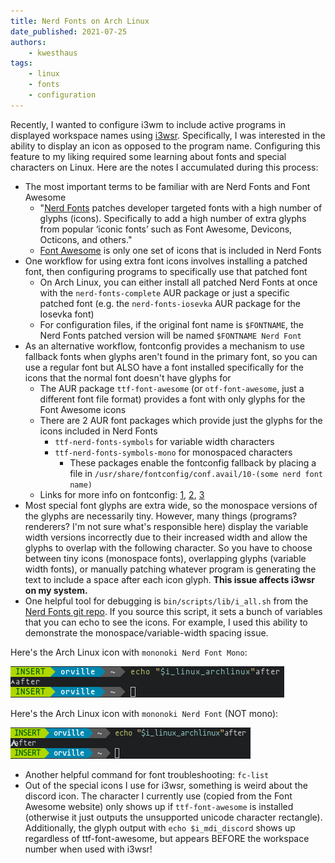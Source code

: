 ```yaml
---
title: Nerd Fonts on Arch Linux
date_published: 2021-07-25
authors:
    - kwesthaus
tags:
    - linux
    - fonts
    - configuration
---
```


Recently, I wanted to configure i3wm to include active programs in displayed workspace names using [i3wsr](https://github.com/roosta/i3wsr). Specifically, I was interested in the ability to display an icon as opposed to the program name. Configuring this feature to my liking required some learning about fonts and special characters on Linux. Here are the notes I accumulated during this process:
- The most important terms to be familiar with are Nerd Fonts and Font Awesome
    - "[Nerd Fonts](https://www.nerdfonts.com/) patches developer targeted fonts with a high number of glyphs (icons). Specifically to add a high number of extra glyphs from popular ‘iconic fonts’ such as Font Awesome, Devicons, Octicons, and others."
    - [Font Awesome](https://fontawesome.com/) is only one set of icons that is included in Nerd Fonts
- One workflow for using extra font icons involves installing a patched font, then configuring programs to specifically use that patched font
    - On Arch Linux, you can either install all patched Nerd Fonts at once with the `nerd-fonts-complete` AUR package or just a specific patched font (e.g. the `nerd-fonts-iosevka` AUR package for the Iosevka font)
    - For configuration files, if the original font name is `$FONTNAME`, the Nerd Fonts patched version will be named `$FONTNAME Nerd Font`
- As an alternative workflow, fontconfig provides a mechanism to use fallback fonts when glyphs aren't found in the primary font, so you can use a regular font but ALSO have a font installed specifically for the icons that the normal font doesn't have glyphs for
    - The AUR package `ttf-font-awesome` (or `otf-font-awesome`, just a different font file format) provides a font with only glyphs for the Font Awesome icons
    - There are 2 AUR font packages which provide just the glyphs for the icons included in Nerd Fonts
        - `ttf-nerd-fonts-symbols` for variable width characters
        - `ttf-nerd-fonts-symbols-mono` for monospaced characters
            - These packages enable the fontconfig fallback by placing a file in `/usr/share/fontconfig/conf.avail/10-(some nerd font name)`
    - Links for more info on fontconfig: [1](https://www.freedesktop.org/wiki/Software/fontconfig/), [2](https://wiki.archlinux.org/title/font_configuration), [3](https://unix.stackexchange.com/questions/338047/how-does-fontconfig-actually-work)
- Most special font glyphs are extra wide, so the monospace versions of the glyphs are necessarily tiny. However, many things (programs? renderers? I'm not sure what's responsible here) display the variable width versions incorrectly due to their increased width and allow the glyphs to overlap with the following character. So you have to choose between tiny icons (monospace fonts), overlapping glyphs (variable width fonts), or manually patching whatever program is generating the text to include a space after each icon glyph. **This issue affects i3wsr on my system.**
- One helpful tool for debugging is `bin/scripts/lib/i_all.sh` from the [Nerd Fonts git repo](https://github.com/ryanoasis/nerd-fonts). If you source this script, it sets a bunch of variables that you can echo to see the icons. For example, I used this ability to demonstrate the monospace/variable-width spacing issue.

Here's the Arch Linux icon with `mononoki Nerd Font Mono`:

![screenshot of Arch Linux icon with mononoki Nerd Font Mono showing tiny size](/public/images/icon-mono.png)

Here's the Arch Linux icon with `mononoki Nerd Font` (NOT mono):

![screenshot of Arch Linux icon with mononoki Nerd Font (NOT mono) showing overlap with following characters](/public/images/icon-variable.png)

- Another helpful command for font troubleshooting: `fc-list`
- Out of the special icons I use for i3wsr, something is weird about the discord icon. The character I currently use (copied from the Font Awesome website) only shows up if `ttf-font-awesome` is installed (otherwise it just outputs the unsupported unicode character rectangle). Additionally, the glyph output with `echo $i_mdi_discord` shows up regardless of ttf-font-awesome, but appears BEFORE the workspace number when used with i3wsr!
